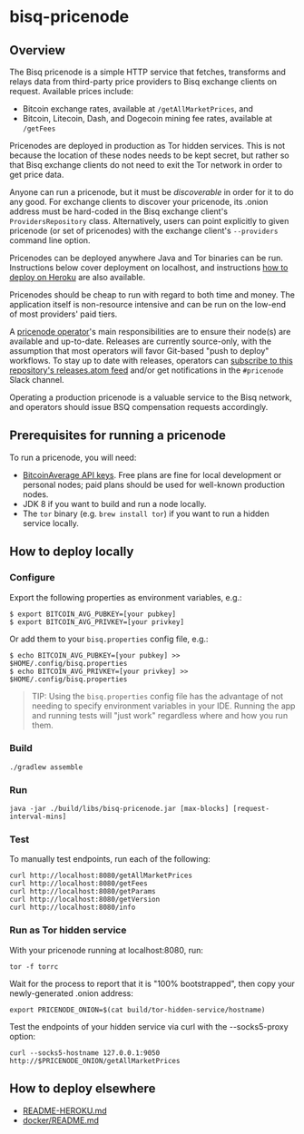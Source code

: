 # bisq-pricenode

## Overview

The Bisq pricenode is a simple HTTP service that fetches, transforms and relays data from third-party price providers to Bisq exchange clients on request. Available prices include:

 - Bitcoin exchange rates, available at `/getAllMarketPrices`, and
 - Bitcoin, Litecoin, Dash, and Dogecoin mining fee rates, available at `/getFees`

Pricenodes are deployed in production as Tor hidden services. This is not because the location of these nodes needs to be kept secret, but rather so that Bisq exchange clients do not need to exit the Tor network in order to get price data.

Anyone can run a pricenode, but it must be _discoverable_ in order for it to do any good. For exchange clients to discover your pricenode, its .onion address must be hard-coded in the Bisq exchange client's `ProvidersRepository` class. Alternatively, users can point explicitly to given pricenode (or set of pricenodes) with the exchange client's `--providers` command line option.

Pricenodes can be deployed anywhere Java and Tor binaries can be run. Instructions below cover deployment on localhost, and instructions [how to deploy on Heroku](README-HEROKU.md) are also available.

Pricenodes should be cheap to run with regard to both time and money. The application itself is non-resource intensive and can be run on the low-end of most providers' paid tiers.

A [pricenode operator](https://github.com/bisq-network/roles/issues/5)'s main responsibilities are to ensure their node(s) are available and up-to-date. Releases are currently source-only, with the assumption that most operators will favor Git-based "push to deploy" workflows. To stay up to date with releases, operators can [subscribe to this repository's releases.atom feed](https://github.com/bisq-network/pricenode/releases.atom) and/or get notifications in the `#pricenode` Slack channel.

Operating a production pricenode is a valuable service to the Bisq network, and operators should issue BSQ compensation requests accordingly.


## Prerequisites for running a pricenode

To run a pricenode, you will need:

  - [BitcoinAverage API keys](https://bitcoinaverage.com/en/plans). Free plans are fine for local development or personal nodes; paid plans should be used for well-known production nodes.
  - JDK 8 if you want to build and run a node locally.
  - The `tor` binary (e.g. `brew install tor`) if you want to run a hidden service locally.


## How to deploy locally

### Configure

Export the following properties as environment variables, e.g.:

    $ export BITCOIN_AVG_PUBKEY=[your pubkey]
    $ export BITCOIN_AVG_PRIVKEY=[your privkey]

Or add them to your `bisq.properties` config file, e.g.:

    $ echo BITCOIN_AVG_PUBKEY=[your pubkey] >> $HOME/.config/bisq.properties
    $ echo BITCOIN_AVG_PRIVKEY=[your privkey] >> $HOME/.config/bisq.properties

> TIP: Using the `bisq.properties` config file has the advantage of not needing to specify environment variables in your IDE. Running the app and running tests will "just work" regardless where and how you run them.

### Build

    ./gradlew assemble

### Run

    java -jar ./build/libs/bisq-pricenode.jar [max-blocks] [request-interval-mins]

### Test

To manually test endpoints, run each of the following:

    curl http://localhost:8080/getAllMarketPrices
    curl http://localhost:8080/getFees
    curl http://localhost:8080/getParams
    curl http://localhost:8080/getVersion
    curl http://localhost:8080/info

### Run as Tor hidden service

With your pricenode running at localhost:8080, run:

    tor -f torrc

Wait for the process to report that it is "100% bootstrapped", then copy your newly-generated .onion address:

    export PRICENODE_ONION=$(cat build/tor-hidden-service/hostname)

Test the endpoints of your hidden service via curl with the --socks5-proxy option:

    curl --socks5-hostname 127.0.0.1:9050 http://$PRICENODE_ONION/getAllMarketPrices


## How to deploy elsewhere

 - [README-HEROKU.md](README-HEROKU.md)
 - [docker/README.md](docker/README.md)
